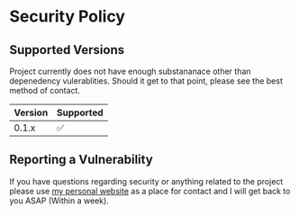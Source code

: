 # Security Policy

## Supported Versions

Project currently does not have enough substananace other than depenedency vulerablities. Should it get to that point, please see the best method of contact. 

| Version | Supported          |
| ------- | ------------------ |
| 0.1.x   | :white_check_mark: |

## Reporting a Vulnerability

If you have questions regarding security or anything related to the project please use [my personal website](https://colinstodd.com/#getInTouch) as a place for contact and  I will get back to you ASAP (Within a week).

